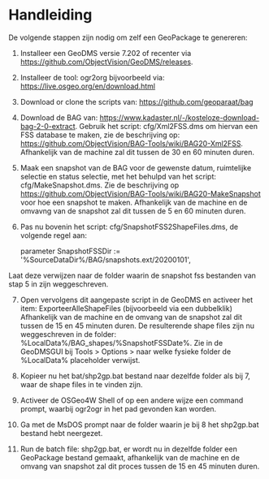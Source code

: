 # Handleiding

De volgende stappen zijn nodig om zelf een GeoPackage te genereren:

1) Installeer een GeoDMS versie 7.202 of recenter via https://github.com/ObjectVision/GeoDMS/releases.

2) Installeer de tool: ogr2org bijvoorbeeld via: https://live.osgeo.org/en/download.html

3) Download or clone the scripts van: https://github.com/geoparaat/bag

4) Download de BAG van: https://www.kadaster.nl/-/kosteloze-download-bag-2-0-extract. Gebruik het script: cfg/Xml2FSS.dms om hiervan een FSS database te maken,
zie de beschrijving op: https://github.com/ObjectVision/BAG-Tools/wiki/BAG20-Xml2FSS.
Afhankelijk van de machine zal dit tussen de 30 en 60 minuten duren.

5) Maak een snapshot van de BAG voor de gewenste datum, ruimtelijke selectie en status selectie, met het behulpd van het script: cfg/MakeSnapshot.dms.
Zie de beschrijving op https://github.com/ObjectVision/BAG-Tools/wiki/BAG20-MakeSnapshot voor hoe een snapshot te maken.
Afhankelijk van de machine en de omvavng van de snapshot zal dit tussen de 5 en 60 minuten duren.

6) Pas nu bovenin het script: cfg/SnapshotFSS2ShapeFiles.dms, de volgende regel aan:

	parameter<string> SnapshotFSSDir := '%SourceDataDir%/BAG/snapshots.ext/20200101', 

Laat deze verwijzen naar de folder waarin de snapshot fss bestanden van stap 5 in zijn weggeschreven.

7) Open vervolgens dit aangepaste script in de GeoDMS en activeer het item: ExporteerAlleShapeFiles (bijvoorbeeld via een dubbelklik)
Afhankelijk van de machine en de omvang van de snapshot zal dit tussen de 15 en 45 minuten duren.
De resulterende shape files zijn nu weggeschreven in de folder: %LocalData%/BAG_shapes/%SnapshotFSSDate%. Zie in de GeoDMSGUI bij Tools > Options > naar welke fysieke folder de %LocalData% placeholder verwijst.

8) Kopieer nu het bat/shp2gp.bat bestand naar dezelfde folder als bij 7, waar de shape files in te vinden zijn.

9) Activeer de OSGeo4W Shell of op een andere wijze een command prompt, waarbij ogr2ogr in het pad gevonden kan worden.

10) Ga met de MsDOS prompt naar de folder waarin je bij 8 het shp2gp.bat bestand hebt neergezet.

11) Run de batch file: shp2gp.bat, er wordt nu in dezelfde folder een GeoPackage bestand gemaakt, afhankelijk van de machine en de omvang van snapshot zal dit proces tussen de 15 en 45 minuten duren.
